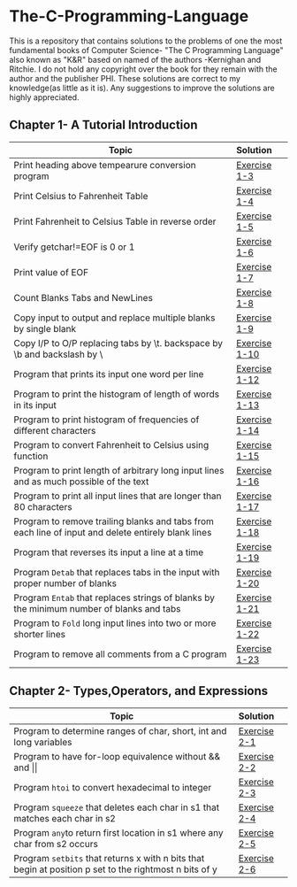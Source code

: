 # The-C-Programming-Language
This is a repository that contains solutions to the problems of one the most fundamental books of Computer Science- "The C Programming Language"
also known as "K&R" based on named of the authors -Kernighan and Ritchie. I do not hold any copyright over the book for they remain with the author and the publisher PHI. 
These solutions are correct to my knowledge(as little as it is). Any suggestions to improve the solutions are highly appreciated.

## Chapter 1- A Tutorial Introduction
|  Topic      |       Solution |
|-------------|:----------------|
| Print heading above tempearure conversion program | [Exercise 1-3](Solutions/Chapter-1/Exercise1_3.c)|    
| Print Celsius to Fahrenheit Table                 | [Exercise 1-4](Solutions/Chapter-1/Exercise1_4.c)|    
| Print Fahrenheit to Celsius Table in reverse order | [Exercise 1-5](Solutions/Chapter-1/Exercise1_5.c)| 
| Verify getchar!=EOF is 0 or 1                     | [Exercise 1-6](Solutions/Chapter-1/Exercise1_6.c)|    
| Print value of EOF                                | [Exercise 1-7](Solutions/Chapter-1/Exercise1_7.c)|    
| Count Blanks Tabs and NewLines                    | [Exercise 1-8](Solutions/Chapter-1/Exercise1_8.c)|   
| Copy input to output and replace multiple blanks by single blank| [Exercise 1-9](Solutions/Chapter-1/Exercise1_9.c)|   
| Copy I/P to O/P replacing tabs by \t. backspace by \b and backslash by \\ | [Exercise 1-10](Solutions/Chapter-1/Exercise1_10.c)|   
| Program that prints its input one word per line | [Exercise 1-12](Solutions/Chapter-1/Exercise1_12.c)| 
| Program to print the histogram of length of words in its input | [Exercise 1-13](Solutions/Chapter-1/Exercise1_13.c)| 
| Program to print histogram of frequencies of different characters | [Exercise 1-14](Solutions/Chapter-1/Exercise1_14.c)| 
| Program to convert Fahrenheit to Celsius using function | [Exercise 1-15](Solutions/Chapter-1/Exercise1_15.c)| 
| Program to print length of arbitrary long input lines and as much possible of the text | [Exercise 1-16](Solutions/Chapter-1/Exercise1_16.c)| 
| Program to print all input lines that are longer than 80 characters | [Exercise 1-17](Solutions/Chapter-1/Exercise1_17.c)|
| Program to remove trailing blanks and tabs from each line of input and delete entirely blank lines  | [Exercise 1-18](Solutions/Chapter-1/Exercise1_18.c)|
| Program that reverses its input a line at a time | [Exercise 1-19](Solutions/Chapter-1/Exercise1_19.c)|
| Program `Detab` that replaces tabs in the input with proper number of blanks | [Exercise 1-20](Solutions/Chapter-1/Exercise1_19.c)|
| Program `Entab` that replaces strings of blanks by the minimum number of blanks and tabs | [Exercise 1-21](Solutions/Chapter-1/Exercise1_21.c)|
| Program to `Fold` long input lines into two or more shorter lines | [Exercise 1-22](Solutions/Chapter-1/Exercise1_22.c)|
| Program to remove all comments from a C program | [Exercise 1-23](Solutions/Chapter-1/Exercise1_23.c)|


## Chapter 2- Types,Operators, and Expressions
|  Topic      |       Solution |
|-------------|:----------------|
| Program to determine ranges of char, short, int and long variables | [Exercise 2-1](Solutions/Chapter-2/Exercise2_1.c)|    
| Program to have for-loop equivalence without \&\& and \|\|         | [Exercise 2-2](Solutions/Chapter-2/Exercise2_2.c)|  
| Program `htoi` to convert hexadecimal to integer                     | [Exercise 2-3](Solutions/Chapter-2/Exercise2_3.c)| 
| Program `squeeze` that deletes each char in s1 that matches each char in s2 | [Exercise 2-4](Solutions/Chapter-2/Exercise2_4.c)| 
| Program `any`to return first location in s1 where any char from s2 occurs | [Exercise 2-5](Solutions/Chapter-2/Exercise2_5.c)| 
| Program `setbits` that returns x with n bits that begin at position p set to the rightmost n bits of y | [Exercise 2-6](Solutions/Chapter-2/Exercise2_6.c)| 

